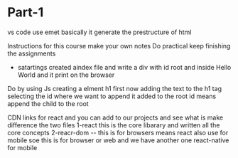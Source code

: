 # Part-1

vs code use emet basically it generate the prestructure of html

Instructions for this course
make your own notes
Do practical
keep finishing the assignments

- satartings
  created aindex file and write a div with id root and inside Hello World and it print on the browser

Do by using Js
creating a elment h1 first
now adding the text to the h1 tag
selecting the id where we want to append it
added to the root id means append the child to the root

CDN links for react and you can add to our projects
and see what is make difference
the two files
1-react this is the core libarary and written all the core concepts
2-reacr-dom -- this is for browsers means react also use for mobile soe this is for browser or web
and we have another one react-native for mobile
